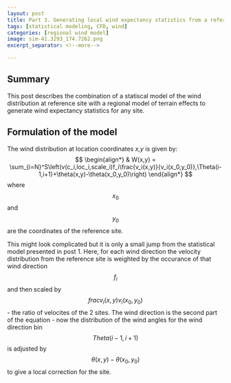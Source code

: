 ```yaml
---
layout: post
title: Part 3. Generating local wind expectancy statistics from a reference windrose and a regional CFD model
tags: [statistical modeling, CFD, wind]
categories: [regional wind model]
image: sim-41.3293_174.7262.png
excerpt_separator: <!--more-->

---
```


## Summary

This post describes the combination of a statiscal model of the wind distribution at reference site with a regional model of terrain effects to generate wind expectancy statistics for any site. 

## Formulation of the model

The wind distribution at location coordinates _x,y_ is given by:
$$
\begin{align*}
  & W(x,y) = \sum_{i=N}^S\left(v(c_i,loc_i,scale_i)f_i\frac{v_i(x,y)}{v_i(x_0,y_0)},\Theta(i-1,i+1)+\theta(x,y)-\theta(x_0,y_0)\right)
\end{align*}
$$
where $$x_0$$ and $$y_0$$ are the coordinates of the reference site.

This might look complicated but it is only a small jump from the statistical model presented in post 1. Here, for each wind direction the velocity distribution from the reference site is weighted by the occurance of that wind direction $$f_i$$ and then scaled by $$frac{v_i(x,y)}{v_i(x_0,y_0)}$$ - the ratio of velocites of the 2 sites. The wind direction is the second part of the equation - now the distribution of the wind angles for the wind direction bin $$Theta(i-1,i+1)$$ is adjusted by $$\theta(x,y)-\theta(x_0,y_0)$$ to give a local correction for the site.